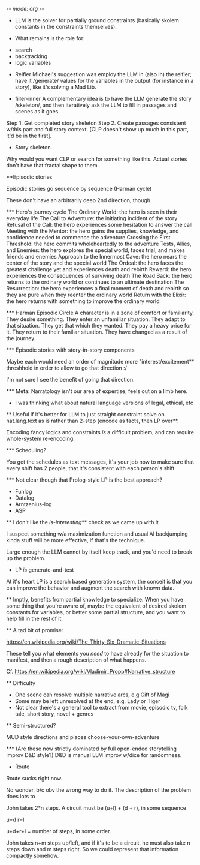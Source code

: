 -*- mode: org -*-

* LLM is the solver for partially ground constraints (basically skolem constants in the constraints themselves).

* What remains is the role for: 
- search
- backtracking
- logic variables

* Reifier
Michael's suggestion was employ the LLM in (also in) the reifier; have
it /generate/ values for the variables in the output (for instance in
a story), like it's solving a Mad Lib.

* filler-inner
A complementary idea is to have the LLM generate the story /skeleton/,
and then iteratively ask the LLM to fill in passages and scenes as it
goes. 

Step 1. Get completed story skeleton
Step 2. Create passages consistent w/this part and full story context.
[CLP doesn't show up much in this part, it'd be in the first].

* Story skeleton.

Why would you want CLP or search for something like this. Actual
stories don't have that fractal shape to them. 

**Episodic stories 

Episodic stories go sequence by sequence (Harman cycle)

These don't have an arbitrarily deep 2nd direction, though.

*** Hero's journey cycle
The Ordinary World: the hero is seen in their everyday life
The Call to Adventure: the initiating incident of the story
Refusal of the Call: the hero experiences some hesitation to answer the call
Meeting with the Mentor: the hero gains the supplies, knowledge, and confidence needed to commence the adventure
Crossing the First Threshold: the hero commits wholeheartedly to the adventure
Tests, Allies, and Enemies: the hero explores the special world, faces trial, and makes friends and enemies
Approach to the Innermost Cave: the hero nears the center of the story and the special world
The Ordeal: the hero faces the greatest challenge yet and experiences death and rebirth
Reward: the hero experiences the consequences of surviving death
The Road Back: the hero returns to the ordinary world or continues to an ultimate destination
The Resurrection: the hero experiences a final moment of death and rebirth so they are pure when they reenter the ordinary world
Return with the Elixir: the hero returns with something to improve the ordinary world

*** Harman Episodic Circle
A character is in a zone of comfort or familiarity.
They desire something.
They enter an unfamiliar situation.
They adapt to that situation.
They get that which they wanted.
They pay a heavy price for it.
They return to their familiar situation.
They have changed as a result of the journey.

*** Episodic stories with story-in-story components

Maybe each would need an order of magnitude more "interest/excitement**
threshhold in order to allow to go that direction :/

I'm not sure I see the benefit of going that direction. 

*** Meta: Narratology isn't our area of expertise, feels out on a limb here.

* I was thinking what about natural language versions of legal, ethical, etc

** Useful if it's better for LLM to just straight constraint solve on nat.lang.text as is rather than 2-step (encode as facts, then LP over**.

Encoding fancy logics and constraints *is* a difficult problem, and can require whole-system re-encoding. 

*** Scheduling?

You get the schedules as text messages, it's your job now to make sure
that every shift has 2 people, that it's consistent with each person's
shift.

*** Not clear though that Prolog-style LP is the best approach?
- Funlog
- Datalog
- Arntzenius-log
- ASP

** I don't like the *is-interesting*** check as we came up with it

I suspect something w/a maximization function and usual AI backjumping
kinda stuff will be more effective, if that's the technique.

Large enough the LLM cannot by itself keep track, and you'd need to
break up the problem. 

* LP *is* generate-and-test

At it's heart LP is a search based generation system, the conceit is
that you can improve the behavior and augment the search with known
data.

** Imptly, benefits from partial knowledge to specialize.
When you have some thing that you're aware of, maybe the equivalent of
desired skolem constants for variables, or better some partial
structure, and you want to help fill in the rest of it.

** A tad bit of promise:

https://en.wikipedia.org/wiki/The_Thirty-Six_Dramatic_Situations

These tell you what elements you *need* to have already for the
situation to manifest, and then a rough description of what happens.

Cf. https://en.wikipedia.org/wiki/Vladimir_Propp#Narrative_structure

** Difficulty

- One scene can resolve multiple narrative arcs, e.g Gift of Magi
- Some may be left unresolved at the end, e.g. Lady or Tiger
- Not clear there's a general tool to extract from movie, episodic tv, folk tale, short story, novel + genres

** Semi-structured?

MUD style directions and places
choose-your-own-adventure

*** (Are these now strictly dominated by full open-ended storytelling improv D&D style?)
D&D is manual LLM improv w/dice for randomness.





* Route

Route sucks right now.

No wonder, b/c obv the wrong way to do it. The description of the
problem does lots to


John takes 2*n steps. A circuit must be (u+l) + (d + r), in some
sequence

u=d
r=l

u+d+r+l = number of steps, in some order.

John takes n+m steps up/left, and if it's to be a circuit, he must
also take n steps down and m steps right. So we could represent that
information compactly somehow.


